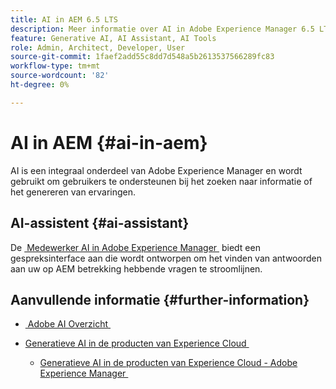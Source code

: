 ```yaml
---
title: AI in AEM 6.5 LTS
description: Meer informatie over AI in Adobe Experience Manager 6.5 LTS
feature: Generative AI, AI Assistant, AI Tools
role: Admin, Architect, Developer, User
source-git-commit: 1faef2add55c8dd7d548a5b2613537566289fc83
workflow-type: tm+mt
source-wordcount: '82'
ht-degree: 0%

---
```



# AI in AEM {#ai-in-aem}

AI is een integraal onderdeel van Adobe Experience Manager en wordt gebruikt om gebruikers te ondersteunen bij het zoeken naar informatie of het genereren van ervaringen.

## AI-assistent {#ai-assistant}

De [&#x200B; Medewerker AI in Adobe Experience Manager &#x200B;](/help/ai-assistant-in-aem.md) biedt een gespreksinterface aan die wordt ontworpen om het vinden van antwoorden aan uw op AEM betrekking hebbende vragen te stroomlijnen.

## Aanvullende informatie {#further-information}

* [&#x200B; Adobe AI Overzicht &#x200B;](https://www.adobe.com/ai/overview.html)

* [&#x200B; Generatieve AI in de producten van Experience Cloud &#x200B;](https://experienceleague.adobe.com/nl/docs/core-services/interface/features/generative-ai)

   * [&#x200B; Generatieve AI in de producten van Experience Cloud - Adobe Experience Manager &#x200B;](https://experienceleague.adobe.com/nl/docs/core-services/interface/features/generative-ai#aem)